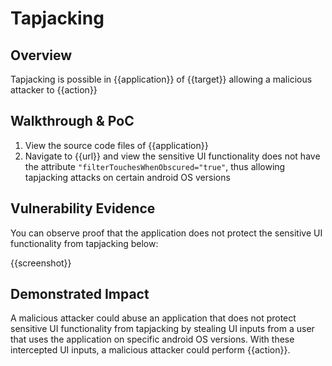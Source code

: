 # Tapjacking
## Overview
<!--
Provide a 1-2 sentence description - see http://cveproject.github.io/docs/content/key-details-phrasing.pdf for tips

This format is a good guide:
[VULNTYPE] in [COMPONENT] in [APPLICATION] allows [ATTACKER] to [IMPACT] via [VECTOR]


-->
Tapjacking is possible in {{application}} of {{target}} allowing a malicious attacker to {{action}}

## Walkthrough & PoC
<!--
Provide a step-by-step walkthrough on how to access the vulnerable injection point, and how to exploit the vulnerability.
Adding a dot-pointed walkthrough with relevant screenshots will speed triage time and result in faster rewards!

Example:

1. Login to in-scope asset at <www.bugcrowd.com/login>
1. Browse to account page
1. Modify ID token to add single quote
1. View error which states 'SQL Syntax Error'
1. Replace ID value with `1' waitfor delay '00:00:10'; `
-->

1. View the source code files of {{application}}
1. Navigate to {{url}} and view the sensitive UI functionality does not have the attribute `"filterTouchesWhenObscured="true"`, thus allowing tapjacking attacks on certain android OS versions


## Vulnerability Evidence
<!--
Your submission MUST include evidence of the vulnerability and not be theoretical in nature.

For an application vulnerable to tapjacking, include a screenshot of the source code of the application with a sensitive UI functionality that does not have the attribute "filterTouchesWhenObscured='true".
-->

You can observe proof that the application does not protect the sensitive UI functionality from tapjacking below:

{{screenshot}}
## Demonstrated Impact
<!--
Attempt to abuse the tapjacking in some impactful way. If this is possible, provide a full proof-of-concept here.
-->

A malicious attacker could abuse an application that does not protect sensitive UI functionality from tapjacking by stealing UI inputs from a user that uses the application on specific android OS versions. With these intercepted UI inputs, a malicious attacker could perform {{action}}.
